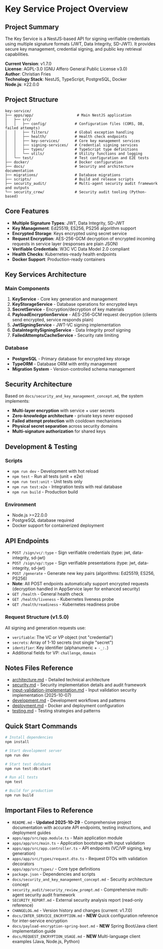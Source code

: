 # Key Service Project Overview

## Project Summary

The Key Service is a NestJS-based API for signing verifiable credentials using multiple signature formats (JWT, Data Integrity, SD-JWT). It provides secure key management, credential signing, and public key retrieval capabilities.

**Current Version**: v1.7.0  
**License**: AGPL-3.0 (GNU Affero General Public License v3.0)  
**Author**: Christian Fries  
**Technology Stack**: NestJS, TypeScript, PostgreSQL, Docker  
**Node.js**: ≥22.0.0

## Project Structure

```
key-service/
├── apps/app/                    # Main NestJS application
│   ├── src/
│   │   ├── config/             # Configuration files (CORS, DB, failed attempts)
│   │   ├── filters/            # Global exception handling
│   │   ├── health/             # Health check endpoints
│   │   ├── key-services/       # Core key management services
│   │   ├── signing-services/   # Credential signing services
│   │   ├── types/              # TypeScript type definitions
│   │   └── utils/              # Utility functions and logging
│   └── test/                   # Test configuration and E2E tests
├── docker/                     # Docker configuration
├── docs/                       # Security and architecture documentation
├── migrations/                 # Database migrations
├── scripts/                    # Build and release scripts
├── security_audit/             # Multi-agent security audit framework and outputs
└── security_crew/              # Security audit tooling (Python-based)
```

## Core Features

- **Multiple Signature Types**: JWT, Data Integrity, SD-JWT
- **Key Management**: Ed25519, ES256, PS256 algorithm support
- **Encrypted Storage**: Keys encrypted using secret service
- **Request Encryption**: AES-256-GCM decryption of encrypted incoming requests in service layer (responses are plain JSON)
- **Verifiable Credentials**: W3C VC Data Model 2.0 compliant
- **Health Checks**: Kubernetes-ready health endpoints
- **Docker Support**: Production-ready containers

## Key Services Architecture

### Main Components

1. **KeyService** - Core key generation and management
2. **KeyStorageService** - Database operations for encrypted keys
3. **SecretService** - Encryption/decryption of key materials
4. **PayloadEncryptionService** - AES-256-GCM request decryption (clients send encrypted, service responds plain)
5. **JwtSigningService** - JWT-VC signing implementation
6. **DataIntegritySigningService** - Data Integrity proof signing
7. **FailedAttemptsCacheService** - Security rate limiting

### Database

- **PostgreSQL** - Primary database for encrypted key storage
- **TypeORM** - Database ORM with entity management
- **Migration System** - Version-controlled schema management

## Security Architecture

Based on `docs/security_and_key_management_concept.md`, the system implements:

- **Multi-layer encryption** with service + user secrets
- **Zero-knowledge architecture** - private keys never exposed
- **Failed attempt protection** with cooldown mechanisms
- **Physical secret separation** across security domains
- **Multi-signature authorization** for shared keys

## Development & Testing

### Scripts

- `npm run dev` - Development with hot reload
- `npm test` - Run all tests (unit + e2e)
- `npm run test:unit` - Unit tests only
- `npm run test:e2e` - Integration tests with real database
- `npm run build` - Production build

### Environment

- Node.js >=22.0.0
- PostgreSQL database required
- Docker support for containerized deployment

## API Endpoints

- `POST /sign/vc/:type` - Sign verifiable credentials (type: jwt, data-integrity, sd-jwt)
- `POST /sign/vp/:type` - Sign verifiable presentations (type: jwt, data-integrity, sd-jwt)
- `POST /generate` - Generate new key pairs (algorithms: Ed25519, ES256, PS256)
- **Note**: All POST endpoints automatically support encrypted requests (decryption handled in AppService layer for enhanced security)
- `GET /health` - General health check
- `GET /health/liveness` - Kubernetes liveness probe
- `GET /health/readiness` - Kubernetes readiness probe

### Request Structure (v1.5.0)

All signing and generation requests use:
- `verifiable`: The VC or VP object (not "credential")
- `secrets`: Array of 1-10 secrets (not single "secret")
- `identifier`: Key identifier (alphanumeric + `-_:.`)
- Additional fields for VP: `challenge`, `domain`

## Notes Files Reference

- [architecture.md](./architecture.md) - Detailed technical architecture
- [security.md](./security.md) - Security implementation details and audit framework
- [input-validation-implementation.md](./input-validation-implementation.md) - Input validation security implementation (2025-10-07)
- [development.md](./development.md) - Development workflows and patterns
- [deployment.md](./deployment.md) - Docker and deployment configuration
- [testing.md](./testing.md) - Testing strategies and patterns

## Quick Start Commands

```bash
# Install dependencies
npm install

# Start development server
npm run dev

# Start test database
npm run test:db:start

# Run all tests
npm test

# Build for production
npm run build
```

## Important Files to Reference

- `README.md` - **Updated 2025-10-29** - Comprehensive project documentation with accurate API endpoints, testing instructions, and deployment guides
- `apps/app/src/app.module.ts` - Main application module
- `apps/app/src/main.ts` - Application bootstrap with input validation
- `apps/app/src/app.controller.ts` - API endpoints (VC/VP signing, key generation)
- `apps/app/src/types/request.dto.ts` - Request DTOs with validation decorators
- `apps/app/src/types/` - Core type definitions
- `package.json` - Dependencies and scripts
- `docs/security_and_key_management_concept.md` - Security architecture concept
- `security_audit/security_review_prompt.md` - Comprehensive multi-agent security audit framework
- `SECURITY_REPORT.md` - External security analysis report (read-only reference)
- `CHANGELOG.md` - Version history and changes (current: v1.7.0)
- `docs/INTER_SERVICE_ENCRYPTION.md` - **NEW** Quick configuration reference for inter-service encryption
- `docs/payload-encryption-spring-boot.md` - **NEW** Spring Boot/Java client implementation guide
- `docs/REQUEST_ENCRYPTION_USAGE.md` - **NEW** Multi-language client examples (Java, Node.js, Python)
